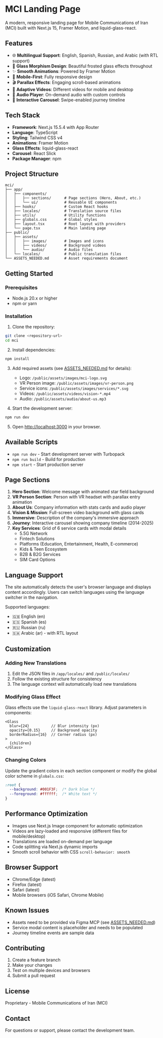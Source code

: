 # MCI Landing Page

A modern, responsive landing page for Mobile Communications of Iran (MCI) built with Next.js 15, Framer Motion, and liquid-glass-react.

## Features

- 🌐 **Multilingual Support**: English, Spanish, Russian, and Arabic (with RTL support)
- 🎨 **Glass Morphism Design**: Beautiful frosted glass effects throughout
- ✨ **Smooth Animations**: Powered by Framer Motion
- 📱 **Mobile-First**: Fully responsive design
- 🎬 **Parallax Effects**: Engaging scroll-based animations
- 🎥 **Adaptive Videos**: Different videos for mobile and desktop
- 🎵 **Audio Player**: On-demand audio with custom controls
- 🎠 **Interactive Carousel**: Swipe-enabled journey timeline

## Tech Stack

- **Framework**: Next.js 15.5.4 with App Router
- **Language**: TypeScript
- **Styling**: Tailwind CSS v4
- **Animations**: Framer Motion
- **Glass Effects**: liquid-glass-react
- **Carousel**: React Slick
- **Package Manager**: npm

## Project Structure

```
mci/
├── app/
│   ├── components/
│   │   ├── sections/      # Page sections (Hero, About, etc.)
│   │   └── ui/            # Reusable UI components
│   ├── hooks/             # Custom React hooks
│   ├── locales/           # Translation source files
│   ├── utils/             # Utility functions
│   ├── globals.css        # Global styles
│   ├── layout.tsx         # Root layout with providers
│   └── page.tsx           # Main landing page
├── public/
│   ├── assets/
│   │   ├── images/        # Images and icons
│   │   ├── videos/        # Background videos
│   │   └── audio/         # Audio files
│   └── locales/           # Public translation files
└── ASSETS_NEEDED.md       # Asset requirements document
```

## Getting Started

### Prerequisites

- Node.js 20.x or higher
- npm or yarn

### Installation

1. Clone the repository:
```bash
git clone <repository-url>
cd mci
```

2. Install dependencies:
```bash
npm install
```

3. Add required assets (see [ASSETS_NEEDED.md](./ASSETS_NEEDED.md) for details):
   - Logo: `/public/assets/images/mci-logo.svg`
   - VR Person image: `/public/assets/images/vr-person.png`
   - Service icons: `/public/assets/images/services/*.svg`
   - Videos: `/public/assets/videos/vision-*.mp4`
   - Audio: `/public/assets/audio/about-us.mp3`

4. Start the development server:
```bash
npm run dev
```

5. Open [http://localhost:3000](http://localhost:3000) in your browser.

## Available Scripts

- `npm run dev` - Start development server with Turbopack
- `npm run build` - Build for production
- `npm start` - Start production server

## Page Sections

1. **Hero Section**: Welcome message with animated star field background
2. **VR Person Section**: Person with VR headset with parallax entry animation
3. **About Us**: Company information with stats cards and audio player
4. **Vision & Mission**: Full-screen video background with glass cards
5. **Immersive**: Description of the company's immersive approach
6. **Journey**: Interactive carousel showing company timeline (2014-2025)
7. **Key Services**: Grid of 6 service cards with modal details
   - 5.5G Network
   - Fintech Solutions
   - Platforms (Education, Entertainment, Health, E-commerce)
   - Kids & Teen Ecosystem
   - B2B & B2G Services
   - SIM Card Options

## Language Support

The site automatically detects the user's browser language and displays content accordingly. Users can switch languages using the language switcher in the navigation.

Supported languages:
- 🇬🇧 English (en)
- 🇪🇸 Spanish (es)
- 🇷🇺 Russian (ru)
- 🇸🇦 Arabic (ar) - with RTL layout

## Customization

### Adding New Translations

1. Edit the JSON files in `/app/locales/` and `/public/locales/`
2. Follow the existing structure for consistency
3. The language context will automatically load new translations

### Modifying Glass Effect

Glass effects use the `liquid-glass-react` library. Adjust parameters in components:

```tsx
<Glass
  blur={24}          // Blur intensity (px)
  opacity={0.15}     // Background opacity
  borderRadius={16}  // Corner radius (px)
>
  {children}
</Glass>
```

### Changing Colors

Update the gradient colors in each section component or modify the global color scheme in `globals.css`:

```css
:root {
  --background: #001F3F;  /* Dark blue */
  --foreground: #ffffff;  /* White text */
}
```

## Performance Optimization

- Images use Next.js Image component for automatic optimization
- Videos are lazy-loaded and responsive (different files for mobile/desktop)
- Translations are loaded on-demand per language
- Code splitting via Next.js dynamic imports
- Smooth scroll behavior with CSS `scroll-behavior: smooth`

## Browser Support

- Chrome/Edge (latest)
- Firefox (latest)
- Safari (latest)
- Mobile browsers (iOS Safari, Chrome Mobile)

## Known Issues

- Assets need to be provided via Figma MCP (see [ASSETS_NEEDED.md](./ASSETS_NEEDED.md))
- Service modal content is placeholder and needs to be populated
- Journey timeline events are sample data

## Contributing

1. Create a feature branch
2. Make your changes
3. Test on multiple devices and browsers
4. Submit a pull request

## License

Proprietary - Mobile Communications of Iran (MCI)

## Contact

For questions or support, please contact the development team.
